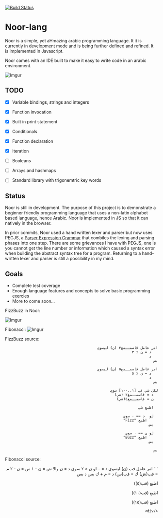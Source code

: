 [![Build Status](https://travis-ci.org/SimplyAhmazing/noor.svg)](https://travis-ci.org/SimplyAhmazing/noor)

# Noor-lang


Noor is a simple, yet aHmazing arabic programming language. It it is currently
in development mode and is being further defined and refined. It is implemented
in Javascript.

Noor comes with an IDE built to make it easy to write code in an
arabic environment.


![Imgur](http://i.imgur.com/oWQw0Xu.png)


## TODO
- [x] Variable bindings, strings and integers
- [x] Function invocation
- [x] Built in print statement
- [x] Conditionals
- [x] Function declaration
- [x] Iteration
- [ ] Booleans
- [ ] Arrays and hashmaps
- [ ] Standard library with trigonemtric key words


## Status

Noor is still in development. The purpose of this project is to demonstrate
a beginner friendly programming language that uses a non-latin alphabet based
language, hence Arabic. Noor is implemented in JS so that it can natively in
the browser.

In prior commits, Noor used a hand written lexer and parser but now uses PEGJS,
a [Parser Expression Grammar][peg-paper] that combiles the lexing and parsing phases
into one step. There are some grievances I have with PEGJS, one is you cannot
get the line number or information which caused a syntax error when building the
abstract syntax tree for a program. Returning to a hand-written lexer and parser
is still a possibility in my mind.

## Goals

- Complete test coverage
- Enough language features and concepts to solve basic programming exercies
- More to come soon...


[peg-paper]: http://pdos.csail.mit.edu/~baford/packrat/popl04/peg-popl04.pdf



FizzBuzz in Noor:

![Imgur](http://i.imgur.com/v1z1guF.png)


Fibonacci:
![Imgur](http://i.imgur.com/62TyjeP.png)


FizzBuzz source:

<div dir="rtl">

```
امر عامل قاسمــمع٣ (ن) ليسوي
   د = ن ٪ ٣
   د
بس

امر عامل قاسمــمع٥ (ن) ليسوي
   د = ن ٪ ٥
   د
بس

لكل شي في [١..١٠٠] سوي
  د = قاسمــمع٣ (شي)
  ن = قاسمــمع٥(شي)

  اطبع شي

  لو  د == ٠ سوي
     اطبع "Fizz"
  بس

  لو ن == ٠ سوي
     اطبع "Buzz"
  بس

بس
```

</div>

Fibonacci source:

<div dir="rtl">
```
امر عامل فب (ن) ليسوي
    د = ٠
    لو ن < ٢ سوي
      د = ن
    والا
      ش = ن - ١
      س = ن - ٢
      م = فب(ش)
      ك = فب(س)
      د = م + ك
    بس
    د
بس

اطبع (فب(٥))

اطبع (فب(١٠))

اطبع (فب(١٥))
```
</div>
